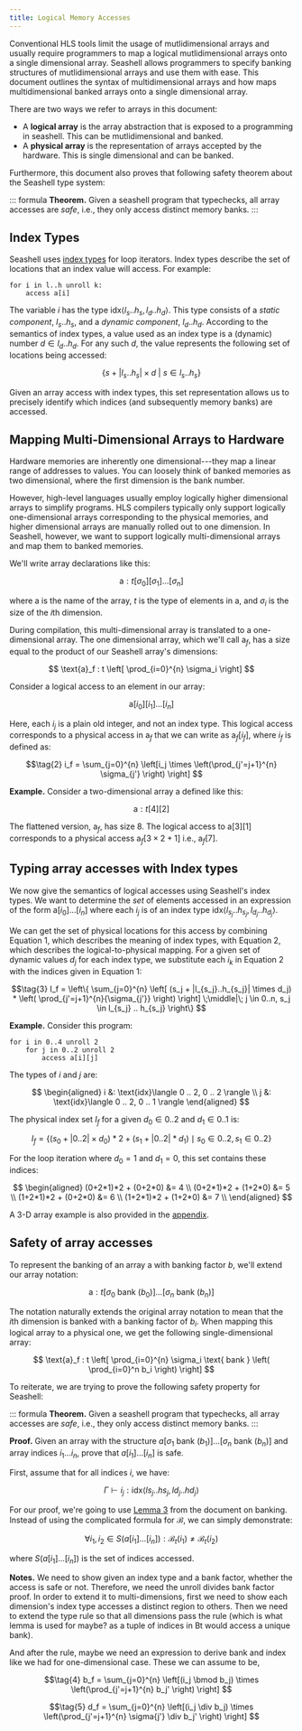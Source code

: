 ```yaml
---
title: Logical Memory Accesses
---
```


[it]: indextype.html

Conventional HLS tools limit the usage of mutlidimensional arrays and usually
require programmers to map a logical mutlidimensional arrays onto a single
dimensional array. Seashell allows programmers to specify banking structures
of mutlidimensional arrays and use them with ease. This document outlines
the syntax of multidimensional arrays and how maps multidimensional banked
arrays onto a single dimensional array.

There are two ways we refer to arrays in this document:

- A **logical array** is the array abstraction that is exposed to a programming
  in seashell. This can be mutlidimensional and banked.
- A **physical array** is the representation of arrays accepted by the hardware.
  This is single dimensional and can be banked.

Furthermore, this document also proves that following safety theorem about
the Seashell type system:

::: formula
**Theorem.** Given a seashell program that typechecks, all array accesses are
*safe*, i.e., they only access distinct memory banks.
:::


Index Types
-----------

Seashell uses [index types][it] for loop iterators. Index types describe the
set of locations that an index value will access. For example:

    for i in l..h unroll k:
        access a[i]

The variable $i$ has the type $\text{idx}\langle l_s .. h_s, l_d .. h_d
\rangle$. This type consists of a *static component*, $l_s .. h_s$, and a
*dynamic component*, $l_d .. h_d$. According to the semantics of index types,
a value used as an index type is a (dynamic) number $d \in l_d .. h_d$. For
any such $d$, the value represents the following set of locations being accessed:

$$\tag{1}
\{ s + |l_s .. h_s| \times d ~|~ s \in l_s .. h_s \}
$$

Given an array access with index types, this set representation allows us to
precisely identify which indices (and subsequently memory banks) are
accessed.


Mapping Multi-Dimensional Arrays to Hardware
----------------------------------

Hardware memories are inherently one dimensional---they map a linear range of
addresses to values. You can loosely think of banked memories as two
dimensional, where the first dimension is the bank number.

However, high-level languages usually employ logically higher dimensional
arrays to simplify programs. HLS compilers typically only support logically
one-dimensional arrays corresponding to the physical memories, and higher
dimensional arrays are manually rolled out to one dimension. In Seashell,
however, we want to support logically multi-dimensional arrays and map them
to banked memories.

We'll write array declarations like this:

$$
\text{a} : t[\sigma_0][\sigma_1] \dots [\sigma_n]
$$

where $\text{a}$ is the name of the array, $t$ is the type of elements in
$\text{a}$, and $\sigma_i$ is the size of the $i$th dimension.

During compilation, this multi-dimensional array is translated to a
one-dimensional array. The one dimensional array, which we'll call
$\text{a}_f$, has a size equal to the product of our Seashell array's
dimensions:

$$
\text{a}_f : t \left[
    \prod_{i=0}^{n} \sigma_i
\right]
$$

Consider a logical access to an element in our array:

$$\text{a}[i_0][i_1] \dots [i_n]$$

Here, each $i_j$ is a plain old integer, and not an index type.
This logical access corresponds to a physical access in $\text{a}_f$ that we can write as $\text{a}_f[i_f]$, where $i_f$ is defined as:

$$\tag{2}
i_f = \sum_{j=0}^{n} \left[i_j \times \left(\prod_{j'=j+1}^{n} \sigma_{j'} \right) \right]
$$

**Example.**
Consider a two-dimensional array $\text{a}$ defined like this:

$$
\text{a} : t[4][2]
$$

The flattened version, $\text{a}_f$, has size $8$. The logical access to
$\text{a}[3][1]$ corresponds to a physical access $\text{a}_f[3 \times 2 +
1]$ i.e., $\text{a}_f[7]$.


Typing array accesses with Index types
-------------------------------

We now give the semantics of logical accesses using Seashell's index types.
We want to determine the *set* of elements accessed in an expression of the
form $\text{a}[i_0] \dots [i_n]$ where each $i_j$ is of an index type
$\text{idx}\langle l_{s_j} .. h_{s_j}, l_{d_j} .. h_{d_j} \rangle$.

We can get the set of physical locations for this access by combining
Equation 1, which describes the meaning of index types, with Equation 2,
which describes the logical-to-physical mapping. For a given set of dynamic
values $d_j$ for each index type, we substitute each $i_k$ in Equation 2 with
the indices given in Equation 1:

$$\tag{3}
I_f = \left\{
    \sum_{j=0}^{n} \left[ (s_j + |l_{s_j}..h_{s_j}| \times d_j) * \left( \prod_{j'=j+1}^{n}{\sigma_{j'}} \right) \right]
    \;\middle|\;
    j \in 0..n, s_j \in l_{s_j} .. h_{s_j}
\right\}
$$

**Example.** Consider this program:

    for i in 0..4 unroll 2
        for j in 0..2 unroll 2
            access a[i][j]

The types of $i$ and $j$ are:

$$
\begin{aligned}
i &: \text{idx}\langle 0 .. 2, 0 .. 2 \rangle \\
j &: \text{idx}\langle 0 .. 2, 0 .. 1 \rangle
\end{aligned}
$$

The physical index set $I_f$ for a given
$d_0 \in 0 .. 2$ and $d_1 \in 0 .. 1$ is:

$$
I_f = \{
(s_0 + |0..2| \times d_0)*2 +
(s_1 + |0..2|*d_1)
\mid
s_0 \in 0 .. 2, s_1 \in 0 .. 2
\}
$$

For the loop iteration where $d_0=1$ and $d_1=0$, this set contains these indices:

$$
\begin{aligned}
(0+2*1)*2 + (0+2*0) &= 4 \\
(0+2*1)*2 + (1+2*0) &= 5 \\
(1+2*1)*2 + (0+2*0) &= 6 \\
(1+2*1)*2 + (1+2*0) &= 7 \\
\end{aligned}
$$

A 3-D array example is also provided in the [appendix](https://capra.cs.cornell.edu/seashell/docs/appendix.html#d-array-examples-to-visualize-multi-dimensional-access).


Safety of array accesses
------------------------

To represent the banking of an array $\text{a}$ with banking factor $b$,
we'll extend our array notation:

$$
\text{a}: t[\sigma_0\text{ bank }(b_0)] \dots [\sigma_n\text{ bank }(b_n)]
$$

The notation naturally extends the original array notation to mean that the
$i$th dimension is banked with a banking factor of $b_i$. When mapping
this logical array to a physical one, we get the following
single-dimensional array:

$$
\text{a}_f : t \left[
    \prod_{i=0}^{n} \sigma_i \text{ bank } \left(
        \prod_{i=0}^n b_i
    \right)
\right]
$$

To reiterate, we are trying to prove the following safety property for Seashell:

::: formula
**Theorem.** Given a seashell program that typechecks, all array accesses are
*safe*, i.e., they only access distinct memory banks.
:::

**Proof.** Given an array with the structure $a[\sigma_1\text{ bank
}(b_1)]\ldots[\sigma_n\text{ bank }(b_n)]$ and array indices $i_1\ldots i_n$,
prove that $a[i_1]\ldots[i_n]$ is safe.

First, assume that for all indices $i$, we have:

$$
    \Gamma \vdash i_j : \text{idx}\langle ls_j..hs_j, ld_j..hd_j \rangle
$$

For our proof, we're going to use [Lemma 3](banking.html) from the document
on banking. Instead of using the complicated formula for $\mathcal{B}$, we
can simply demonstrate:

$$
\forall i_1, i_2 \in S(a[i_1]\ldots[i_n]) : \mathcal{B}_t(i_1) \neq \mathcal{B}_t(i_2)
$$

where $S(a[i_1]\ldots[i_n])$ is the set of indices accessed.

**Notes.** We need to show given an index type and a bank factor, whether the access is safe or not. Therefore, we need the unroll divides bank factor proof. In order to extend it to multi-dimensions, first we need to show each dimension's index type accesses a distinct region to others. Then we need to extend the type rule so that all dimensions pass the rule (which is what lemma is used for maybe? as a tuple of indices in Bt would access a unique bank).

And after the rule, maybe we need an expression to derive bank and index like we had for one-dimensional case. These we can assume to be,

$$\tag{4}
b_f = \sum_{j=0}^{n} \left[(i_j \bmod b_j) \times \left(\prod_{j'=j+1}^{n} b_j' \right) \right]
$$

$$\tag{5}
d_f = \sum_{j=0}^{n} \left[(i_j \div b_j) \times \left(\prod_{j'=j+1}^{n} \sigma{j'} \div b_j' \right) \right]
$$
